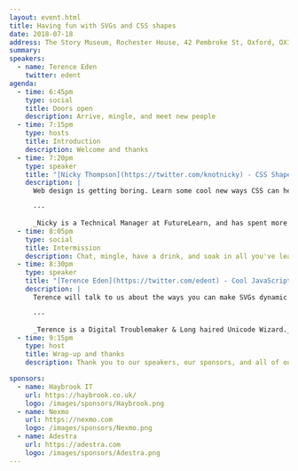 ```yaml
---
layout: event.html
title: Having fun with SVGs and CSS shapes
date: 2018-07-18
address: The Story Museum, Rochester House, 42 Pembroke St, Oxford, OX11BP
summary:
speakers:
  - name: Terence Eden
    twitter: edent
agenda:
  - time: 6:45pm
    type: social
    title: Doors open
    description: Arrive, mingle, and meet new people
  - time: 7:15pm
    type: hosts
    title: Introduction
    description: Welcome and thanks
  - time: 7:20pm
    type: speaker
    title: "[Nicky Thompson](https://twitter.com/knotnicky) - CSS Shapes & Friends: upgrade your page layouts"
    description: |
      Web design is getting boring. Learn some cool new ways CSS can help you stand out!

      ---

      _Nicky is a Technical Manager at FutureLearn, and has spent more than a decade as a freelance and in-house developer, making beautiful websites that work for everyone._
  - time: 8:05pm
    type: social
    title: Intermission
    description: Chat, mingle, have a drink, and soak in all you've learned so far.
  - time: 8:30pm
    type: speaker
    title: "[Terence Eden](https://twitter.com/edent) - Cool JavaScript tricks with SVG"
    description: |
      Terence will talk to us about the ways you can make SVGs dynamic using JavaScript.

      ---

      _Terence is a Digital Troublemaker & Long haired Unicode Wizard._
  - time: 9:15pm
    type: host
    title: Wrap-up and thanks
    description: Thank you to our speakers, our sponsors, and all of our attendees.

sponsors:
  - name: Haybrook IT
    url: https://haybrook.co.uk/
    logo: /images/sponsors/Haybrook.png
  - name: Nexmo
    url: https://nexmo.com
    logo: /images/sponsors/Nexmo.png
  - name: Adestra
    url: https://adestra.com
    logo: /images/sponsors/Adestra.png
---
```

